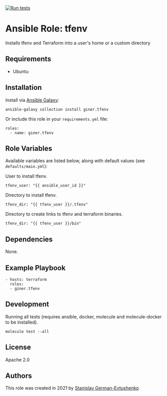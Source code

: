 [![Run tests][tests-badge]][tests-link]

# Ansible Role: tfenv

Installs tfenv and Terraform into a user's home or a custom directory

## Requirements

* Ubuntu

## Installation

Install via [Ansible Galaxy][galaxy-link]:

```
ansible-galaxy collection install giner.tfenv
```

Or include this role in your `requirements.yml` file:

```
roles:
  - name: giner.tfenv
```

## Role Variables

Available variables are listed below, along with default values (see `defaults/main.yml`):

User to install tfenv.

    tfenv_user: "{{ ansible_user_id }}"

Directory to install tfenv.

    tfenv_dir: "{{ tfenv_user }}/.tfenv"

Directory to create links to tfenv and terraform binaries.

    tfenv_dir: "{{ tfenv_user }}/bin"

## Dependencies

None.

## Example Playbook

    - hosts: terraform
      roles:
      - giner.tfenv

## Development

Running all tests (requires ansible, docker, molecule and molecule-docker to be installed).

    molecule test --all

## License

Apache 2.0

## Authors

This role was created in 2021 by [Stanislav German-Evtushenko](https://github.com/giner)

[galaxy-link]:   https://galaxy.ansible.com/giner/tfenv
[tests-badge]:   https://github.com/giner/ansible-role-tfenv/actions/workflows/test.yml/badge.svg
[tests-link]:    https://github.com/giner/ansible-role-tfenv/actions/workflows/test.yml
